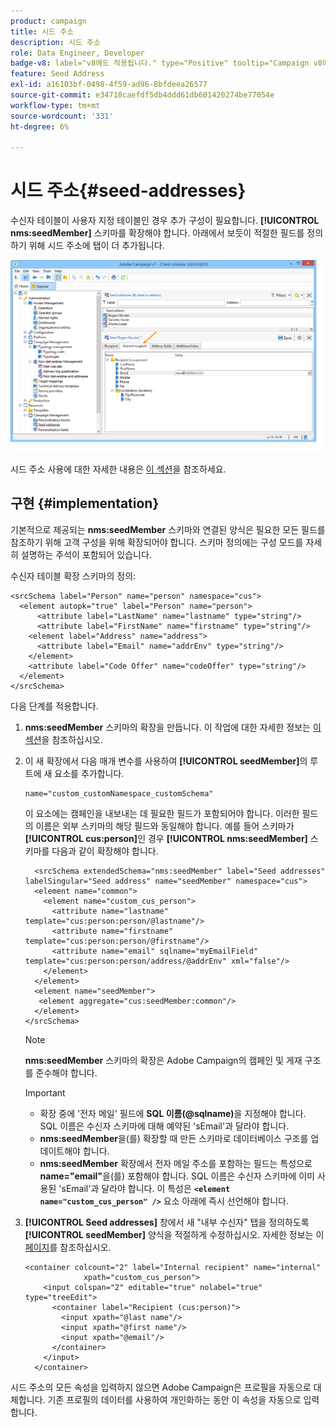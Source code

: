 ```yaml
---
product: campaign
title: 시드 주소
description: 시드 주소
role: Data Engineer, Developer
badge-v8: label="v8에도 적용됩니다." type="Positive" tooltip="Campaign v8에도 적용됩니다."
feature: Seed Address
exl-id: a16103bf-0498-4f59-ad96-8bfdeea26577
source-git-commit: e34718caefdf5db4ddd61db601420274be77054e
workflow-type: tm+mt
source-wordcount: '331'
ht-degree: 6%

---
```


# 시드 주소{#seed-addresses}



수신자 테이블이 사용자 지정 테이블인 경우 추가 구성이 필요합니다. **[!UICONTROL nms:seedMember]** 스키마를 확장해야 합니다. 아래에서 보듯이 적절한 필드를 정의하기 위해 시드 주소에 탭이 더 추가됩니다.

![](assets/s_ncs_user_seedlist_new_tab.png)

시드 주소 사용에 대한 자세한 내용은 [이 섹션](../../delivery/using/about-seed-addresses.md)을 참조하세요.

## 구현 {#implementation}

기본적으로 제공되는 **nms:seedMember** 스키마와 연결된 양식은 필요한 모든 필드를 참조하기 위해 고객 구성을 위해 확장되어야 합니다. 스키마 정의에는 구성 모드를 자세히 설명하는 주석이 포함되어 있습니다.

수신자 테이블 확장 스키마의 정의:

```
<srcSchema label="Person" name="person" namespace="cus">
  <element autopk="true" label="Person" name="person">
      <attribute label="LastName" name="lastname" type="string"/>
      <attribute label="FirstName" name="firstname" type="string"/>
    <element label="Address" name="address">
      <attribute label="Email" name="addrEnv" type="string"/>
    </element>
    <attribute label="Code Offer" name="codeOffer" type="string"/>
  </element>
</srcSchema>
```

다음 단계를 적용합니다.

1. **nms:seedMember** 스키마의 확장을 만듭니다. 이 작업에 대한 자세한 정보는 [이 섹션](../../configuration/using/extending-a-schema.md)을 참조하십시오.
1. 이 새 확장에서 다음 매개 변수를 사용하여 **[!UICONTROL seedMember]**&#x200B;의 루트에 새 요소를 추가합니다.

   ```
   name="custom_customNamespace_customSchema"
   ```

   이 요소에는 캠페인을 내보내는 데 필요한 필드가 포함되어야 합니다. 이러한 필드의 이름은 외부 스키마의 해당 필드와 동일해야 합니다. 예를 들어 스키마가 **[!UICONTROL cus:person]**&#x200B;인 경우 **[!UICONTROL nms:seedMember]** 스키마를 다음과 같이 확장해야 합니다.

   ```
     <srcSchema extendedSchema="nms:seedMember" label="Seed addresses" labelSingular="Seed address" name="seedMember" namespace="cus">
     <element name="common">
       <element name="custom_cus_person">
         <attribute name="lastname" template="cus:person:person/@lastname"/>
         <attribute name="firstname" template="cus:person:person/@firstname"/>
         <attribute name="email" sqlname="myEmailField" template="cus:person:person/address/@addrEnv" xml="false"/>
       </element>
     </element>
     <element name="seedMember">
      <element aggregate="cus:seedMember:common"/>
     </element>
   </srcSchema>
   ```

   >[!NOTE]
   >
   >**nms:seedMember** 스키마의 확장은 Adobe Campaign의 캠페인 및 게재 구조를 준수해야 합니다.

   >[!IMPORTANT]
   >
   >
   >    
   >    
   >    * 확장 중에 &#39;전자 메일&#39; 필드에 **SQL 이름(@sqlname)**&#x200B;을 지정해야 합니다. SQL 이름은 수신자 스키마에 대해 예약된 &#39;sEmail&#39;과 달라야 합니다.
   >    * **nms:seedMember**&#x200B;을(를) 확장할 때 만든 스키마로 데이터베이스 구조를 업데이트해야 합니다.
   >    * **nms:seedMember** 확장에서 전자 메일 주소를 포함하는 필드는 특성으로 **name=&quot;email&quot;**&#x200B;을(를) 포함해야 합니다. SQL 이름은 수신자 스키마에 이미 사용된 &#39;sEmail&#39;과 달라야 합니다. 이 특성은 **`<element name="custom_cus_person" />`** 요소 아래에 즉시 선언해야 합니다.
   >    
   >

1. **[!UICONTROL Seed addresses]** 창에서 새 &quot;내부 수신자&quot; 탭을 정의하도록 **[!UICONTROL seedMember]** 양식을 적절하게 수정하십시오. 자세한 정보는 이 [페이지](../../configuration/using/form-structure.md)를 참조하십시오.

   ```
   <container colcount="2" label="Internal recipient" name="internal"
                xpath="custom_cus_person">
       <input colspan="2" editable="true" nolabel="true" type="treeEdit">
         <container label="Recipient (cus:person)">
           <input xpath="@last name"/>
           <input xpath="@first name"/>
           <input xpath="@email"/>
         </container>
       </input>
     </container>
   ```

시드 주소의 모든 속성을 입력하지 않으면 Adobe Campaign은 프로필을 자동으로 대체합니다. 기존 프로필의 데이터를 사용하여 개인화하는 동안 이 속성을 자동으로 입력합니다.
